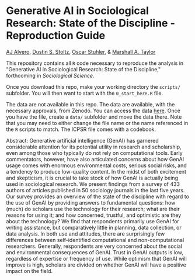 # Generative AI in Sociological Research: State of the Discipline - Reproduction Guide

[AJ Alvero](https://ajalvero.com/), [Dustin S. Stoltz](https://www.dustinstoltz.com/), [Oscar Stuhler](https://oscarstuhler.org/), & [Marshall A. Taylor](https://www.marshalltaylor.net)

This repository contains all `R` code necessary to reproduce the analysis in "Generative AI in Sociological Research: State of the Discipline," forthcoming in *Sociological Science*.

Once you download this repo, make your working directory the `scripts/` subfolder. You will then want to start with the `0_start_here.R` file.

The data are not available in this repo. The data are available, with the necessary approvals, from Zenodo. You can access the data [here](https://zenodo.org/records/17434907). Once you have the file, create a `data/` subfolder and move the data there. Note that you may need to either change the file name or the name referenced in the `R` scripts to match. The ICPSR file comes with a codebook.

Abstract: Generative artificial intelligence (GenAI) has garnered considerable attention for its potential utility in research and scholarship, even among those who typically do not rely on computational tools. Early commentators, however, have also articulated concerns about how GenAI usage comes with enormous environmental costs, serious social risks, and a tendency to produce low-quality content. In the midst of both excitement and skepticism, it is crucial to take stock of how GenAI is actually being used in sociological research. We present findings from a survey of 433 authors of articles published in 50 sociology journals in the last five years. Our survey provides an overview of the state of the discipline with regard to the use of GenAI by providing answers to fundamental questions: how (much) do scholars use the technology for their research; what are their reasons for using it; and how concerned, trustful, and optimistic are they about the technology? We find that respondents primarily use GenAI for writing assistance, but comparatively little in planning, data collection, or data analysis. In both use and attitudes, there are surprisingly few differences between self-identified computational and non-computational researchers. Generally, respondents are very concerned about the social and environmental consequences of GenAI. Trust in GenAI outputs is low, regardless of expertise or frequency of use. While optimism that GenAI will improve is high, scholars are divided on whether GenAI will have a positive impact on the field.
